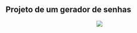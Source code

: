 ## Projeto de um gerador de senhas

<div align="center">
  <img src="https://user-images.githubusercontent.com/25671369/188044828-605d43ca-f9a8-4774-a19b-ec26ce0b3713.gif"/>
<div>